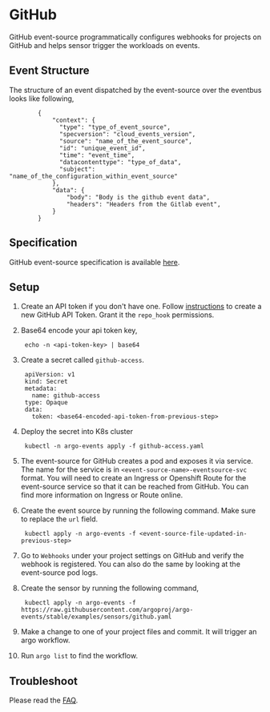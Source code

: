 # GitHub

GitHub event-source programmatically configures webhooks for projects on GitHub and helps sensor trigger the workloads on events.

## Event Structure

The structure of an event dispatched by the event-source over the eventbus looks like following,

            {
                "context": {
                  "type": "type_of_event_source",
                  "specversion": "cloud_events_version",
                  "source": "name_of_the_event_source",
                  "id": "unique_event_id",
                  "time": "event_time",
                  "datacontenttype": "type_of_data",
                  "subject": "name_of_the_configuration_within_event_source"
                },
                "data": {
                  	"body": "Body is the github event data",
                  	"headers": "Headers from the Gitlab event",
                }
            }

## Specification

GitHub event-source specification is available [here](https://github.com/argoproj/argo-events/blob/master/api/event-source.md#githubeventsource).

## Setup

1. Create an API token if you don't have one. Follow [instructions](https://help.github.com/en/github/authenticating-to-github/creating-a-personal-access-token-for-the-command-line) to create a new GitHub API Token.
   Grant it the `repo_hook` permissions. 

1. Base64 encode your api token key,

        echo -n <api-token-key> | base64

1. Create a secret called `github-access`.

        apiVersion: v1
        kind: Secret
        metadata:
          name: github-access
        type: Opaque
        data:
          token: <base64-encoded-api-token-from-previous-step>

1. Deploy the secret into K8s cluster

        kubectl -n argo-events apply -f github-access.yaml

1. The event-source for GitHub creates a pod and exposes it via service.
   The name for the service is in `<event-source-name>-eventsource-svc` format.
   You will need to create an Ingress or Openshift Route for the event-source service so that it can be reached from GitHub.
   You can find more information on Ingress or Route online.

1. Create the event source by running the following command. Make sure to replace the `url` field.
   
        kubectl apply -n argo-events -f <event-source-file-updated-in-previous-step>

1. Go to `Webhooks` under your project settings on GitHub and verify the webhook is registered. You can also do the same by
    looking at the event-source pod logs.

1. Create the sensor by running the following command,

        kubectl apply -n argo-events -f https://raw.githubusercontent.com/argoproj/argo-events/stable/examples/sensors/github.yaml

1. Make a change to one of your project files and commit. It will trigger an argo workflow.

1. Run `argo list` to find the workflow. 

## Troubleshoot
Please read the [FAQ](https://argoproj.github.io/argo-events/FAQ/).
